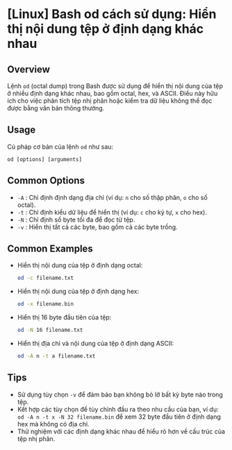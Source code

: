 # [Linux] Bash od cách sử dụng: Hiển thị nội dung tệp ở định dạng khác nhau

## Overview
Lệnh `od` (octal dump) trong Bash được sử dụng để hiển thị nội dung của tệp ở nhiều định dạng khác nhau, bao gồm octal, hex, và ASCII. Điều này hữu ích cho việc phân tích tệp nhị phân hoặc kiểm tra dữ liệu không thể đọc được bằng văn bản thông thường.

## Usage
Cú pháp cơ bản của lệnh `od` như sau:
```
od [options] [arguments]
```

## Common Options
- `-A` : Chỉ định định dạng địa chỉ (ví dụ: `n` cho số thập phân, `o` cho số octal).
- `-t` : Chỉ định kiểu dữ liệu để hiển thị (ví dụ: `c` cho ký tự, `x` cho hex).
- `-N` : Chỉ định số byte tối đa để đọc từ tệp.
- `-v` : Hiển thị tất cả các byte, bao gồm cả các byte trống.

## Common Examples
- Hiển thị nội dung của tệp ở định dạng octal:
  ```bash
  od -c filename.txt
  ```

- Hiển thị nội dung của tệp ở định dạng hex:
  ```bash
  od -x filename.bin
  ```

- Hiển thị 16 byte đầu tiên của tệp:
  ```bash
  od -N 16 filename.txt
  ```

- Hiển thị địa chỉ và nội dung của tệp ở định dạng ASCII:
  ```bash
  od -A n -t a filename.txt
  ```

## Tips
- Sử dụng tùy chọn `-v` để đảm bảo bạn không bỏ lỡ bất kỳ byte nào trong tệp.
- Kết hợp các tùy chọn để tùy chỉnh đầu ra theo nhu cầu của bạn, ví dụ: `od -A n -t x -N 32 filename.bin` để xem 32 byte đầu tiên ở định dạng hex mà không có địa chỉ.
- Thử nghiệm với các định dạng khác nhau để hiểu rõ hơn về cấu trúc của tệp nhị phân.